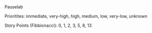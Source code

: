 Pauselab

Prioritites:
immediate, very-high, high, medium, low, very-low, unknown

Story Points (Fibbionacci):
0, 1, 2, 3, 5, 8, 13
